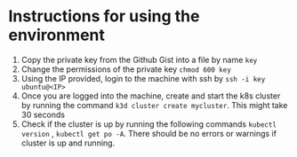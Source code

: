 # Instructions for using the environment

1. Copy the private key from the Github Gist into a file by name `key`
2. Change the permissions of the private key `chmod 600 key`
3. Using the IP provided, login to the machine with ssh by `ssh -i key ubuntu@<IP>`
4. Once you are logged into the machine, create and start the k8s cluster by running the command `k3d cluster create mycluster`. This might take 30 seconds 
5. Check if the cluster is up by running the following commands `kubectl version` , `kubectl get po -A`. There should be no errors or warnings if cluster is up and running.